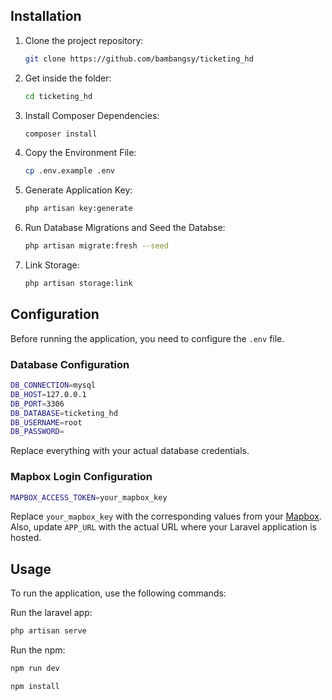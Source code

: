 ## Installation

1. Clone the project repository:

   ```sh
   git clone https://github.com/bambangsy/ticketing_hd
   ```


2. Get inside the folder:

   ```sh
   cd ticketing_hd
   ```

3. Install Composer Dependencies:

   ```sh
   composer install   
   ```

4. Copy the Environment File:
   
   ```sh
   cp .env.example .env
   ````
5. Generate Application Key:

   ```sh
   php artisan key:generate
   ```
6. Run Database Migrations and Seed the Databse:
   
   ```sh
   php artisan migrate:fresh --seed
   ```
7. Link Storage:

   ```sh
   php artisan storage:link
   ```

## Configuration

Before running the application, you need to configure the `.env` file.

### Database Configuration

```sh
DB_CONNECTION=mysql
DB_HOST=127.0.0.1
DB_PORT=3306
DB_DATABASE=ticketing_hd
DB_USERNAME=root
DB_PASSWORD=
```

Replace everything with your actual database credentials.

### Mapbox Login Configuration

```sh
MAPBOX_ACCESS_TOKEN=your_mapbox_key
```

Replace `your_mapbox_key` with the corresponding values from your [Mapbox](https://www.mapbox.com/). Also, update `APP_URL` with the actual URL where your Laravel application is hosted.
 
## Usage

To run the application, use the following commands:

Run the laravel app:
```javascript
php artisan serve
```
Run the npm:
```javascript
npm run dev
```
```javascript
npm install
```
